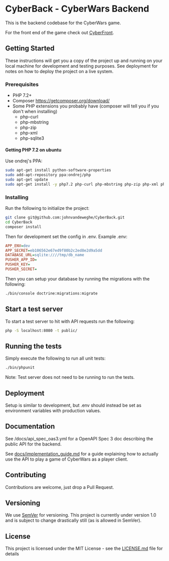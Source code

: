 # CyberBack - CyberWars Backend

This is the backend codebase for the CyberWars game.

For the front end of the game check out [CyberFront](https://github.com/JonHarder/CyberFront).

## Getting Started

These instructions will get you a copy of the project up and running on your local machine for development and testing purposes. See deployment for notes on how to deploy the project on a live system.

### Prerequisites

- PHP 7.2+
- Composer https://getcomposer.org/download/
- Some PHP extensions you probably have (composer will tell you if you don't when installing)
  - php-curl
  - php-mbstring
  - php-zip
  - php-xml
  - php-sqlite3

#### Getting PHP 7.2 on ubuntu
Use ondrej's PPA:
```bash
sudo apt-get install python-software-properties
sudo add-apt-repository ppa:ondrej/php
sudo apt-get update
sudo apt-get install -y php7.2 php-curl php-mbstring php-zip php-xml php-sqlite3
```

### Installing

Run the following to initialize the project:
```bash
git clone git@github.com:johnvandeweghe/CyberBack.git
cd CyberBack
composer install
```

Then for development set the config in .env.
Example .env:
```ini
APP_ENV=dev
APP_SECRET=eb106562e67ed9f80b2c2ed8e2d9a5dd
DATABASE_URL=sqlite:////tmp/db_name
PUSHER_APP_ID=
PUSHER_KEY=
PUSHER_SECRET=
```

Then you can setup your database by running the migrations with the following:
```bash
./bin/console doctrine:migrations:migrate
```

## Start a test server
To start a test server to hit with API requests run the following:
```bash
php -S localhost:8080 -t public/
```

## Running the tests
Simply execute the following to run all unit tests:
```bash
./bin/phpunit
```
Note: Test server does not need to be running to run the tests.

## Deployment

Setup is similar to development, but .env should instead be set as environment variables with production values.

## Documentation

See /docs/api_spec_oas3.yml for a OpenAPI Spec 3 doc describing the public API for the backend. 

See [docs/implementation_guide.md](docs/implementation_guide.md) for a guide explaining how to actually use the API to play a game of CyberWars as a player client.

## Contributing
Contributions are welcome, just drop a Pull Request.

## Versioning

We use [SemVer](http://semver.org/) for versioning. This project is currently under version 1.0 and is subject to change drastically still (as is allowed in SemVer).

## License

This project is licensed under the MIT License - see the [LICENSE.md](LICENSE.md) file for details
